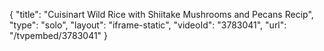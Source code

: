 {
    "title": "Cuisinart Wild Rice with Shiitake Mushrooms and Pecans Recip",
    "type": "solo",
    "layout": "iframe-static",
    "videoId": "3783041",
    "url": "\/tvpembed\/3783041"
}